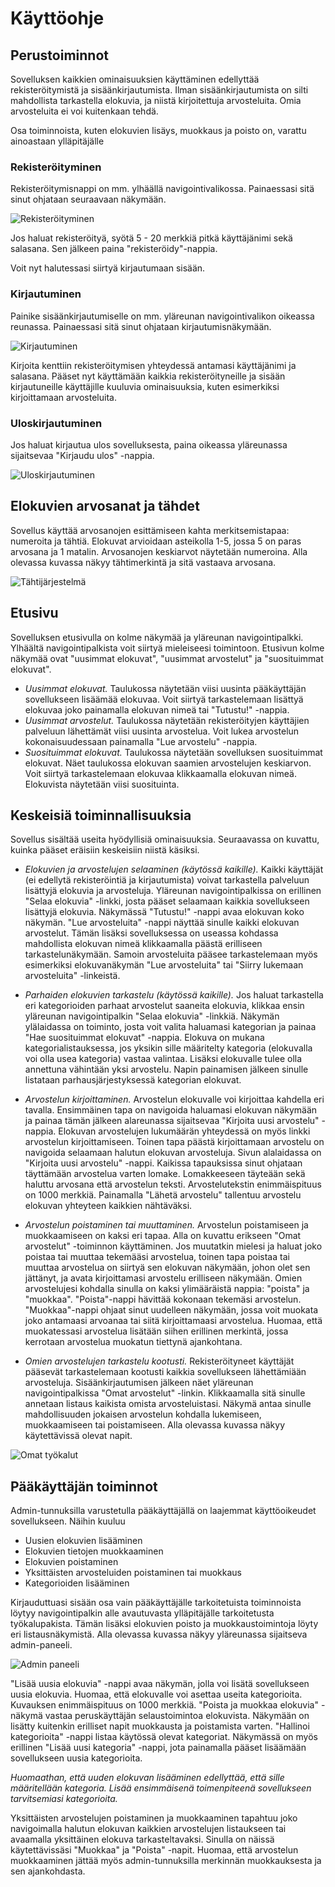 # Käyttöohje

## Perustoiminnot

Sovelluksen kaikkien ominaisuuksien käyttäminen edellyttää rekisteröitymistä ja sisäänkirjautumista. Ilman sisäänkirjautumista on silti mahdollista tarkastella elokuvia, ja niistä kirjoitettuja arvosteluita. Omia arvosteluita ei voi kuitenkaan tehdä.

Osa toiminnoista, kuten elokuvien lisäys, muokkaus ja poisto on, varattu ainoastaan ylläpitäjälle

### Rekisteröityminen

Rekisteröitymisnappi on mm. ylhäällä navigointivalikossa. Painaessasi sitä sinut ohjataan seuraavaan näkymään.

![Rekisteröityminen](https://github.com/anketola/Tietokanta-leffasovellus/blob/master/documentation/pictures/rek_1.jpg)

Jos haluat rekisteröityä, syötä 5 - 20 merkkiä pitkä käyttäjänimi sekä salasana. Sen jälkeen paina "rekisteröidy"-nappia.

Voit nyt halutessasi siirtyä kirjautumaan sisään.

### Kirjautuminen

Painike sisäänkirjautumiselle on mm. yläreunan navigointivalikon oikeassa reunassa. Painaessasi sitä sinut ohjataan kirjautumisnäkymään.

![Kirjautuminen](https://github.com/anketola/Tietokanta-leffasovellus/blob/master/documentation/pictures/kirj_1.jpg)

Kirjoita kenttiin rekisteröitymisen yhteydessä antamasi käyttäjänimi ja salasana. Pääset nyt käyttämään kaikkia rekisteröityneille ja sisään kirjautuneille käyttäjille kuuluvia ominaisuuksia, kuten esimerkiksi kirjoittamaan arvosteluita.

### Uloskirjautuminen

Jos haluat kirjautua ulos sovelluksesta, paina oikeassa yläreunassa sijaitsevaa "Kirjaudu ulos" -nappia.

![Uloskirjautuminen](https://github.com/anketola/Tietokanta-leffasovellus/blob/master/documentation/pictures/ulos_1.jpg)

## Elokuvien arvosanat ja tähdet

Sovellus käyttää arvosanojen esittämiseen kahta merkitsemistapaa: numeroita ja tähtiä. Elokuvat arvioidaan asteikolla 1-5, jossa 5 on paras arvosana ja 1 matalin. Arvosanojen keskiarvot näytetään numeroina. Alla olevassa kuvassa näkyy tähtimerkintä ja sitä vastaava arvosana.

![Tähtijärjestelmä](https://github.com/anketola/Tietokanta-leffasovellus/blob/master/documentation/pictures/tahdet.jpg)


## Etusivu

Sovelluksen etusivulla on kolme näkymää ja yläreunan navigointipalkki. Ylhäältä navigointipalkista voit siirtyä mieleiseesi toimintoon. Etusivun kolme näkymää ovat "uusimmat elokuvat", "uusimmat arvostelut" ja "suosituimmat elokuvat".

- *Uusimmat elokuvat.* Taulukossa näytetään viisi uusinta pääkäyttäjän sovellukseen lisäämää elokuvaa. Voit siirtyä tarkastelemaan lisättyä elokuvaa joko painamalla elokuvan nimeä tai "Tutustu!" -nappia.
- *Uusimmat arvostelut.* Taulukossa näytetään rekisteröityjen käyttäjien palveluun lähettämät viisi uusinta arvostelua. Voit lukea arvostelun kokonaisuudessaan painamalla "Lue arvostelu" -nappia.
- *Suosituimmat elokuvat.* Taulukossa näytetään sovelluksen suosituimmat elokuvat. Näet taulukossa elokuvan saamien arvostelujen keskiarvon. Voit siirtyä tarkastelemaan elokuvaa klikkaamalla elokuvan nimeä. Elokuvista näytetään viisi suosituinta.

## Keskeisiä toiminnallisuuksia

Sovellus sisältää useita hyödyllisiä ominaisuuksia. Seuraavassa on kuvattu, kuinka pääset eräisiin keskeisiin niistä käsiksi.

- *Elokuvien ja arvostelujen selaaminen (käytössä kaikille).* Kaikki käyttäjät (ei edellytä rekisteröintiä ja kirjautumista) voivat tarkastella palveluun lisättyjä elokuvia ja arvosteluja. Yläreunan navigointipalkissa on erillinen "Selaa elokuvia" -linkki, josta pääset selaamaan kaikkia sovellukseen lisättyjä elokuvia. Näkymässä "Tutustu!" -nappi avaa elokuvan koko näkymän. "Lue arvosteluita" -nappi näyttää sinulle kaikki elokuvan arvostelut. Tämän lisäksi sovelluksessa on useassa kohdassa mahdollista elokuvan nimeä klikkaamalla päästä erilliseen tarkastelunäkymään. Samoin arvosteluita pääsee tarkastelemaan myös esimerkiksi elokuvanäkymän "Lue arvosteluita" tai "Siirry lukemaan arvosteluita" -linkeistä.

- *Parhaiden elokuvien tarkastelu (käytössä kaikille).* Jos haluat tarkastella eri kategorioiden parhaat arvostelut saaneita elokuvia, klikkaa ensin yläreunan navigointipalkin "Selaa elokuvia" -linkkiä. Näkymän ylälaidassa on toiminto, josta voit valita haluamasi kategorian ja painaa "Hae suosituimmat elokuvat" -nappia. Elokuva on mukana kategorialistauksessa, jos yksikin sille määritelty kategoria (elokuvalla voi olla usea kategoria) vastaa valintaa. Lisäksi elokuvalle tulee olla annettuna vähintään yksi arvostelu. Napin painamisen jälkeen sinulle listataan parhausjärjestyksessä kategorian elokuvat.

- *Arvostelun kirjoittaminen.* Arvostelun elokuvalle voi kirjoittaa kahdella eri tavalla. Ensimmäinen tapa on navigoida haluamasi elokuvan näkymään ja painaa tämän jälkeen alareunassa sijaitsevaa "Kirjoita uusi arvostelu" -nappia. Elokuvan arvostelujen lukumäärän yhteydessä on myös linkki arvostelun kirjoittamiseen. Toinen tapa päästä kirjoittamaan arvostelu on navigoida selaamaan halutun elokuvan arvosteluja. Sivun alalaidassa on "Kirjoita uusi arvostelu" -nappi. Kaikissa tapauksissa sinut ohjataan täyttämään arvostelua varten lomake. Lomakkeeseen täyteään sekä haluttu arvosana että arvostelun teksti. Arvostelutekstin enimmäispituus on 1000 merkkiä. Painamalla "Lähetä arvostelu" tallentuu arvostelu elokuvan yhteyteen kaikkien nähtäväksi.

- *Arvostelun poistaminen tai muuttaminen.* Arvostelun poistamiseen ja muokkaamiseen on kaksi eri tapaa. Alla on kuvattu erikseen "Omat arvostelut" -toiminnon käyttäminen. Jos muutatkin mielesi ja haluat joko poistaa tai muuttaa tekemääsi arvostelua, toinen tapa poistaa tai muuttaa arvostelua on siirtyä sen elokuvan näkymään, johon olet sen jättänyt, ja avata kirjoittamasi arvostelu erilliseen näkymään. Omien arvostelujesi kohdalla sinulla on kaksi ylimääräistä nappia: "poista" ja "muokkaa". "Poista"-nappi hävittää kokonaan tekemäsi arvostelun. "Muokkaa"-nappi ohjaat sinut uudelleen näkymään, jossa voit muokata joko antamaasi arvoanaa tai siitä kirjoittamaasi arvostelua. Huomaa, että muokatessasi arvostelua lisätään siihen erillinen merkintä, jossa kerrotaan arvostelua muokatun tiettynä ajankohtana.

- *Omien arvostelujen tarkastelu kootusti.* Rekisteröityneet käyttäjät pääsevät tarkastelemaan kootusti kaikkia sovellukseen lähettämiään arvosteluja. Sisäänkirjautumisen jälkeen näet yläreunan navigointipalkissa "Omat arvostelut" -linkin. Klikkaamalla sitä sinulle annetaan listaus kaikista omista arvosteluistasi. Näkymä antaa sinulle mahdollisuuden jokaisen arvostelun kohdalla lukemiseen, muokkaamiseen tai poistamiseen. Alla olevassa kuvassa näkyy käytettävissä olevat napit.

![Omat työkalut](https://github.com/anketola/Tietokanta-leffasovellus/blob/master/documentation/pictures/oma_sivu_tyokalut.jpg)

## Pääkäyttäjän toiminnot

Admin-tunnuksilla varustetulla pääkäyttäjällä on laajemmat käyttöoikeudet sovellukseen. Näihin kuuluu

- Uusien elokuvien lisääminen
- Elokuvien tietojen muokkaaminen
- Elokuvien poistaminen
- Yksittäisten arvosteluiden poistaminen tai muokkaus
- Kategorioiden lisääminen

Kirjauduttuasi sisään osa vain pääkäyttäjälle tarkoitetuista toiminnoista löytyy navigointipalkin alle avautuvasta ylläpitäjälle tarkoitetusta työkalupakista. Tämän lisäksi elokuvien poisto ja muokkaustoimintoja löyty eri listausnäkymistä. Alla olevassa kuvassa näkyy yläreunassa sijaitseva admin-paneeli.

![Admin paneeli](https://github.com/anketola/Tietokanta-leffasovellus/blob/master/documentation/pictures/admin_paneeli.jpg)

"Lisää uusia elokuvia" -nappi avaa näkymän, jolla voi lisätä sovellukseen uusia elokuvia. Huomaa, että elokuvalle voi asettaa useita kategorioita. Kuvauksen enimmäispituus on 1000 merkkiä. "Poista ja muokkaa elokuvia" -näkymä vastaa peruskäyttäjän selaustoimintoa elokuvista. Näkymään on lisätty kuitenkin erilliset napit muokkausta ja poistamista varten. "Hallinoi kategorioita" -nappi listaa käytössä olevat kategoriat. Näkymässä on myös erillinen "Lisää uusi kategoria" -nappi, jota painamalla pääset lisäämään sovellukseen uusia kategorioita.

*Huomaathan, että uuden elokuvan lisääminen edellyttää, että sille määritellään kategoria. Lisää ensimmäisenä toimenpiteenä sovellukseen tarvitsemiasi kategorioita.*

Yksittäisten arvostelujen poistaminen ja muokkaaminen tapahtuu joko navigoimalla halutun elokuvan kaikkien arvostelujen listaukseen tai avaamalla yksittäinen elokuva tarkasteltavaksi. Sinulla on näissä käytettävissäsi "Muokkaa" ja "Poista" -napit. Huomaa, että arvostelun muokkaaminen jättää myös admin-tunnuksilla merkinnän muokkauksesta ja sen ajankohdasta.
